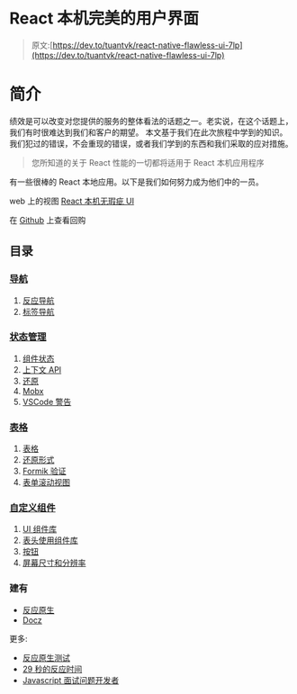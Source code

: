 # React 本机完美的用户界面

> 原文:[https://dev.to/tuantvk/react-native-flawless-ui-7lp](https://dev.to/tuantvk/react-native-flawless-ui-7lp)

# [](#introduction)简介

绩效是可以改变对您提供的服务的整体看法的话题之一。老实说，在这个话题上，我们有时很难达到我们和客户的期望。
本文基于我们在此次旅程中学到的知识。
我们犯过的错误，不会重现的错误，或者我们学到的东西和我们采取的应对措施。

> 您所知道的关于 React 性能的一切都将适用于 React 本机应用程序

有一些很棒的 React 本地应用。以下是我们如何努力成为他们中的一员。

web 上的视图 [React 本机无瑕疵 UI](https://react-native-flawless-ui.netlify.com/)

在 [Github](https://github.com/tuantvk/react-native-flawless-ui) 上查看回购

## [](#table-of-content)目录

### [](#navigation)[导航](https://react-native-flawless-ui.netlify.com/navigation)

1.  [反应导航](https://react-native-flawless-ui.netlify.com/navigation#react-navigation)
2.  [标签导航](https://react-native-flawless-ui.netlify.com/navigation#tab-navigation)

### [](#state-management)[状态管理](https://react-native-flawless-ui.netlify.com/state-management)

1.  [组件状态](https://react-native-flawless-ui.netlify.com/state-management#component-state)
2.  [上下文 API](https://react-native-flawless-ui.netlify.com/state-management#context-api)
3.  [还原](https://react-native-flawless-ui.netlify.com/state-management#redux)
4.  [Mobx](https://react-native-flawless-ui.netlify.com/state-management#mobx)
5.  [VSCode 警告](https://react-native-flawless-ui.netlify.com/state-management#vscode-warning)

### [](#form)[表格](https://react-native-flawless-ui.netlify.com/form)

1.  [表格](https://react-native-flawless-ui.netlify.com/form#formik)
2.  [还原形式](https://react-native-flawless-ui.netlify.com/form#redux-form)
3.  [Formik 验证](https://react-native-flawless-ui.netlify.com/form#formik-validation)
4.  [表单滚动视图](https://react-native-flawless-ui.netlify.com/form#form-scrollview)

### [](#custom-component)[自定义组件](https://react-native-flawless-ui.netlify.com/custom-component)

1.  [UI 组件库](https://react-native-flawless-ui.netlify.com/custom-component#ui-component-library)
2.  [表头使用组件库](https://react-native-flawless-ui.netlify.com/custom-component#header-use-component-library)
3.  [按钮](https://react-native-flawless-ui.netlify.com/custom-component#button)
4.  [屏幕尺寸和分辨率](https://react-native-flawless-ui.netlify.com/custom-component#screen-sizes-and-resolutions)

### [](#built-with)建有

*   [反应原生](https://facebook.github.io/react-native/)
*   [Docz](https://docz.site/)

更多:

*   [反应原生测试](https://github.com/tuantvk/WtfReactNativeTesting)
*   [29 秒的反应时间](https://github.com/tuantvk/29-seconds-of-react)
*   [Javascript 面试问题开发者](https://github.com/tuantvk/javascript-interview-questions-developer)